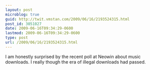 ```yaml
---
layout: post
microblog: true
guid: http://twit.vmstan.com/2009/06/16/2193524315.html
post_id: 3051027
date: 2009-06-16T09:34:29-0600
lastmod: 2009-06-16T09:34:29-0600
type: post
url: /2009/06/16/2193524315.html
---
```

I am honestly surprised by the recent poll at Neowin about music downloads. I really though the era of illegal downloads had passed.
